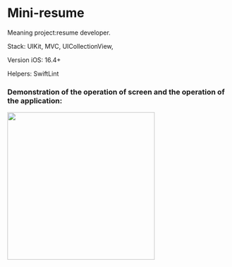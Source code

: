 # Mini-resume

Meaning project:resume developer.

Stack: UIKit, MVC, UICollectionView,

Version iOS: 16.4+

Helpers: SwiftLint

### Demonstration of the operation of screen and the operation of the application:
<img width="334" src="https://github.com/gOweRkrd/Mini-resume/assets/110721351/4cf90601-1e47-4d57-af70-d4ec5275dcbb">

